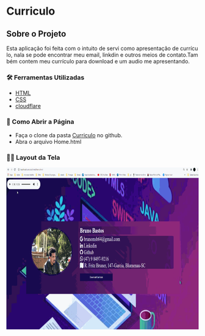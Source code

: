 # Curriculo

##  Sobre o Projeto

Esta aplicação foi feita com o intuito de servi como apresentação de currículo, nala se pode encontrar meu email, linkdin e outros meios de contato.Também contem meu currículo para download e um audio me apresentando.


### 🛠 Ferramentas Utilizadas

- [HTML](https://html.com/)
- [CSS](https://pt.wikipedia.org/wiki/Cascading_Style_Sheets)
- [cloudflare](https://www.cloudflare.com/apps/social-icons)

### 🤔 Como Abrir a Página

- Faça o clone da pasta [Curriculo](https://github.com/BrunoBastos97/Curriculo) no github.
- Abra o arquivo Home.html

### 👨‍🏫 Layout da Tela

<div align="center">
    <img src="print/Layout.gif"
    alt="Layout" height="425">    
</div>






